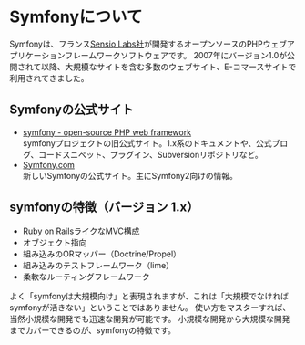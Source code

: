 Symfonyについて
===============

Symfonyは、フランス[Sensio Labs社](http://www.sensiolabs.com/)が開発するオープンソースのPHPウェブアプリケーションフレームワークソフトウェアです。
2007年にバージョン1.0が公開されて以降、大規模なサイトを含む多数のウェブサイト、E-コマースサイトで利用されてきました。


Symfonyの公式サイト
-------------------

- [symfony - open-source PHP web framework](http://www.symfony-project.org/)<br />
  symfonyプロジェクトの旧公式サイト。1.x系のドキュメントや、公式ブログ、コードスニペット、プラグイン、Subversionリポジトリなど。
- [Symfony.com](http://symfony.com/)<br />
  新しいSymfonyの公式サイト。主にSymfony2向けの情報。


symfonyの特徴（バージョン 1.x）
-------------------------------

- Ruby on RailsライクなMVC構成
- オブジェクト指向
- 組み込みのORマッパー（Doctrine/Propel）
- 組み込みのテストフレームワーク（lime）
- 柔軟なルーティングフレームワーク

よく「symfonyは大規模向け」と表現されますが、これは「大規模でなければsymfonyが活きない」ということではありません。
使い方をマスターすれば、当然小規模な開発でも迅速な開発が可能です。
小規模な開発から大規模な開発までカバーできるのが、symfonyの特徴です。


